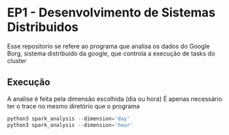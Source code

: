 # EP1 - Desenvolvimento de Sistemas Distribuidos
Esse repositorio se refere ao programa que analisa os dados do Google Borg, sistema distribuido da google,
que controla a execução de tasks do cluster

## Execução
A analise é feita pela dimensão escolhida (dia ou hora)
É apenas necessário ter o trace no mesmo diretório que o programa


```python
python3 spark_analysis --dimension='day'
python3 spark_analysis --dimension='hour'